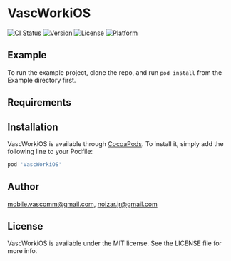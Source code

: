 # VascWorkiOS

[![CI Status](https://img.shields.io/travis/mobile.vascomm@gmail.com/VascWorkiOS.svg?style=flat)](https://travis-ci.org/mobile.vascomm@gmail.com/VascWorkiOS)
[![Version](https://img.shields.io/cocoapods/v/VascWorkiOS.svg?style=flat)](https://cocoapods.org/pods/VascWorkiOS)
[![License](https://img.shields.io/cocoapods/l/VascWorkiOS.svg?style=flat)](https://cocoapods.org/pods/VascWorkiOS)
[![Platform](https://img.shields.io/cocoapods/p/VascWorkiOS.svg?style=flat)](https://cocoapods.org/pods/VascWorkiOS)

## Example

To run the example project, clone the repo, and run `pod install` from the Example directory first.

## Requirements

## Installation

VascWorkiOS is available through [CocoaPods](https://cocoapods.org). To install
it, simply add the following line to your Podfile:

```ruby
pod 'VascWorkiOS'
```

## Author

mobile.vascomm@gmail.com, noizar.jr@gmail.com

## License

VascWorkiOS is available under the MIT license. See the LICENSE file for more info.
